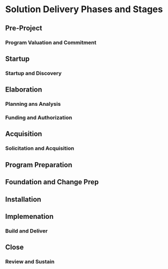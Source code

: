 # Solution Delivery Phases and Stages
## Pre-Project
### Program Valuation and Commitment
## Startup
### Startup and Discovery
## Elaboration
### Planning ans Analysis
### Funding and Authorization
## Acquisition
### Solicitation and Acquisition
## Program Preparation
## Foundation and Change Prep
## Installation
## Implemenation
### Build and Deliver
## Close
### Review and Sustain
